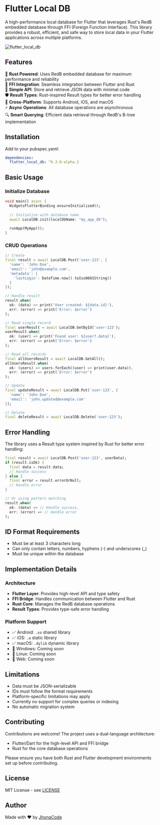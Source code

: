 # Flutter Local DB

A high-performance local database for Flutter that leverages Rust's RedB embedded database through FFI (Foreign Function Interface). This library provides a robust, efficient, and safe way to store local data in your Flutter applications across multiple platforms.

![flutter_local_db](https://github.com/user-attachments/assets/09c97008-cfc6-4588-b54c-5737ad00e9e4)

## Features

🦀 **Rust Powered**: Uses RedB embedded database for maximum performance and reliability  
🔄 **FFI Integration**: Seamless integration between Flutter and Rust  
🎯 **Simple API**: Store and retrieve JSON data with minimal code  
🛡️ **Result Types**: Rust-inspired Result types for better error handling  
📱 **Cross-Platform**: Supports Android, iOS, and macOS  
⚡ **Async Operations**: All database operations are asynchronous  
🔍 **Smart Querying**: Efficient data retrieval through RedB's B-tree implementation

## Installation

Add to your pubspec.yaml:

```yaml
dependencies:
  flutter_local_db: ^0.3.0-alpha.2
```

## Basic Usage

### Initialize Database

```dart
void main() async {
  WidgetsFlutterBinding.ensureInitialized();
  
  // Initialize with database name
  await LocalDB.init(localDbName: "my_app_db");
  
  runApp(MyApp());
}
```

### CRUD Operations

```dart
// Create
final result = await LocalDB.Post('user-123', {
  'name': 'John Doe',
  'email': 'john@example.com',
  'metadata': {
    'lastLogin': DateTime.now().toIso8601String()
  }
});

// Handle result
result.when(
  ok: (data) => print('User created: ${data.id}'),
  err: (error) => print('Error: $error')
);

// Read single record
final userResult = await LocalDB.GetById('user-123');
userResult.when(
  ok: (user) => print('Found user: ${user?.data}'),
  err: (error) => print('Error: $error')
);

// Read all records
final allUsersResult = await LocalDB.GetAll();
allUsersResult.when(
  ok: (users) => users.forEach((user) => print(user.data)),
  err: (error) => print('Error: $error')
);

// Update
final updateResult = await LocalDB.Put('user-123', {
  'name': 'John Doe',
  'email': 'john.updated@example.com'
});

// Delete
final deleteResult = await LocalDB.Delete('user-123');
```

## Error Handling

The library uses a Result type system inspired by Rust for better error handling:

```dart
final result = await LocalDB.Post('user-123', userData);
if (result.isOk) {
  final data = result.data;
  // Handle success
} else {
  final error = result.errorOrNull;
  // Handle error
}

// Or using pattern matching
result.when(
  ok: (data) => // Handle success,
  err: (error) => // Handle error
);
```

## ID Format Requirements

- Must be at least 3 characters long
- Can only contain letters, numbers, hyphens (-) and underscores (_)
- Must be unique within the database

## Implementation Details

### Architecture

- **Flutter Layer**: Provides high-level API and type safety
- **FFI Bridge**: Handles communication between Flutter and Rust
- **Rust Core**: Manages the RedB database operations
- **Result Types**: Provides type-safe error handling

### Platform Support

- ✅ Android: `.so` shared library
- ✅ iOS: `.a` static library
- ✅ macOS: `.dylib` dynamic library
- 🚧 Windows: Coming soon
- 🚧 Linux: Coming soon
- 🚧 Web: Coming soon

## Limitations

- Data must be JSON-serializable
- IDs must follow the format requirements
- Platform-specific limitations may apply
- Currently no support for complex queries or indexing
- No automatic migration system

## Contributing

Contributions are welcome! The project uses a dual-language architecture:

- Flutter/Dart for the high-level API and FFI bridge
- Rust for the core database operations

Please ensure you have both Rust and Flutter development environments set up before contributing.

## License

MIT License - see [LICENSE](https://github.com/JhonaCodes/flutter_local_db/LICENSE)

## Author

Made with ❤️ by [JhonaCode](https://github.com/JhonaCodes)
